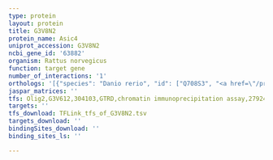 ```yaml
---
type: protein
layout: protein
title: G3V8N2
protein_name: Asic4
uniprot_accession: G3V8N2
ncbi_gene_id: '63882'
organism: Rattus norvegicus
function: target gene
number_of_interactions: '1'
orthologs: '[{"species": "Danio rerio", "id": ["Q708S3", "<a href=\"/protein/f1qrf3\">F1QRF3</a>"]}, {"species": "Mus musculus", "id": ["<a href=\"/protein/q7tns7\">Q7TNS7</a>"]}, {"species": "Drosophila melanogaster", "id": ["<a href=\"/protein/q9w250\">Q9W250</a>", "<a href=\"/protein/q9vs73\">Q9VS73</a>", "<a href=\"/protein/q7ktw2\">Q7KTW2</a>", "<a href=\"/protein/q0khw3\">Q0KHW3</a>"]}]'
jaspar_matrices: ''
tfs: Olig2,G3V612,304103,GTRD,chromatin immunoprecipitation assay,27924024%5Buid%5D,No
targets: ''
tfs_download: TFLink_tfs_of_G3V8N2.tsv
targets_download: ''
bindingSites_download: ''
binding_sites_ls: ''

---
```

